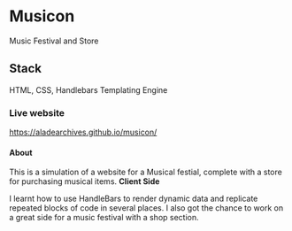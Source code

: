 # Musicon
Music Festival and Store

## Stack
HTML, CSS, Handlebars Templating Engine 

### Live website
https://aladearchives.github.io/musicon/

#### About
This is a simulation of a website for a Musical festial, complete with a store for purchasing musical items. <b>Client Side</b>
<p>I learnt how to use HandleBars to render dynamic data and replicate repeated blocks of code in several places. I also got the chance to work on a great side for a music festival with a shop section. 
